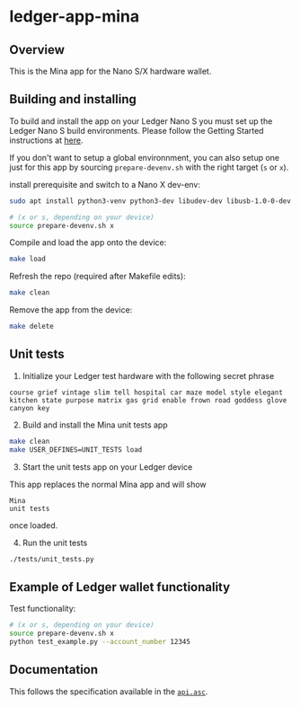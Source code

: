 # ledger-app-mina

## Overview
This is the Mina app for the Nano S/X hardware wallet.

## Building and installing
To build and install the app on your Ledger Nano S you must set up the Ledger Nano S build environments. Please follow the Getting Started instructions at [here](https://ledger.readthedocs.io/en/latest/userspace/getting_started.html).

If you don't want to setup a global environnment, you can also setup one just for this app by sourcing `prepare-devenv.sh` with the right target (`s` or `x`).

install prerequisite and switch to a Nano X dev-env:

```bash
sudo apt install python3-venv python3-dev libudev-dev libusb-1.0-0-dev

# (x or s, depending on your device)
source prepare-devenv.sh x 
```

Compile and load the app onto the device:
```bash
make load
```

Refresh the repo (required after Makefile edits):
```bash
make clean
```

Remove the app from the device:
```bash
make delete
```

## Unit tests

1. Initialize your Ledger test hardware with the following secret phrase

```
course grief vintage slim tell hospital car maze model style elegant kitchen state purpose matrix gas grid enable frown road goddess glove canyon key
```

2. Build and install the Mina unit tests app

```bash
make clean
make USER_DEFINES=UNIT_TESTS load
```

3. Start the unit tests app on your Ledger device

This app replaces the normal Mina app and will show

```
Mina
unit tests
```

once loaded.

4. Run the unit tests

```bash
./tests/unit_tests.py
```

## Example of Ledger wallet functionality

Test functionality:
```bash
# (x or s, depending on your device)
source prepare-devenv.sh x
python test_example.py --account_number 12345
```

## Documentation
This follows the specification available in the [`api.asc`](https://github.com/LedgerHQ/ledger-app-boilerplate/blob/master/doc/api.asc).
